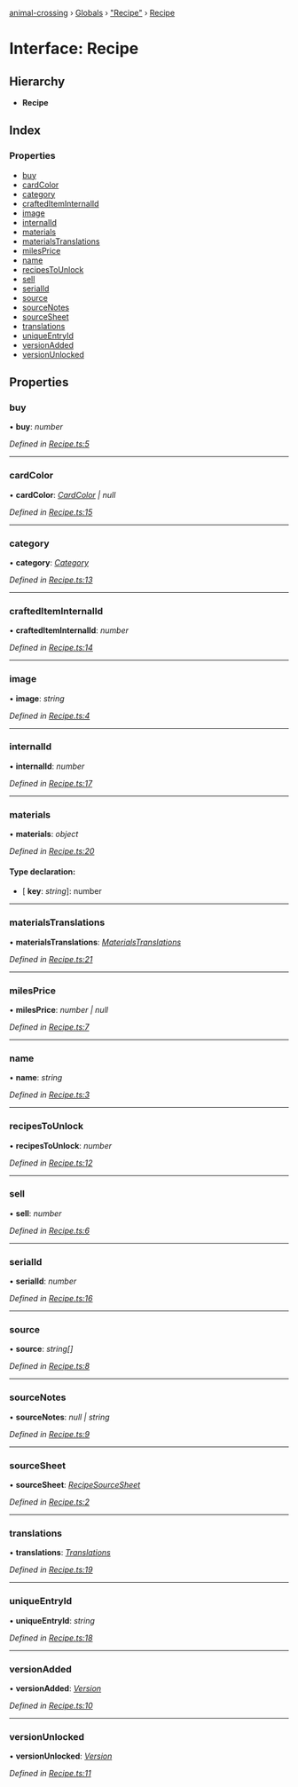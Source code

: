 [animal-crossing](../README.md) › [Globals](../globals.md) › ["Recipe"](../modules/_recipe_.md) › [Recipe](_recipe_.recipe.md)

# Interface: Recipe

## Hierarchy

* **Recipe**

## Index

### Properties

* [buy](_recipe_.recipe.md#buy)
* [cardColor](_recipe_.recipe.md#cardcolor)
* [category](_recipe_.recipe.md#category)
* [craftedItemInternalId](_recipe_.recipe.md#craftediteminternalid)
* [image](_recipe_.recipe.md#image)
* [internalId](_recipe_.recipe.md#internalid)
* [materials](_recipe_.recipe.md#materials)
* [materialsTranslations](_recipe_.recipe.md#materialstranslations)
* [milesPrice](_recipe_.recipe.md#milesprice)
* [name](_recipe_.recipe.md#name)
* [recipesToUnlock](_recipe_.recipe.md#recipestounlock)
* [sell](_recipe_.recipe.md#sell)
* [serialId](_recipe_.recipe.md#serialid)
* [source](_recipe_.recipe.md#source)
* [sourceNotes](_recipe_.recipe.md#sourcenotes)
* [sourceSheet](_recipe_.recipe.md#sourcesheet)
* [translations](_recipe_.recipe.md#translations)
* [uniqueEntryId](_recipe_.recipe.md#uniqueentryid)
* [versionAdded](_recipe_.recipe.md#versionadded)
* [versionUnlocked](_recipe_.recipe.md#versionunlocked)

## Properties

###  buy

• **buy**: *number*

*Defined in [Recipe.ts:5](https://github.com/Norviah/animal-crossing/blob/2672d28/module/types/Recipe.ts#L5)*

___

###  cardColor

• **cardColor**: *[CardColor](../enums/_recipe_.cardcolor.md) | null*

*Defined in [Recipe.ts:15](https://github.com/Norviah/animal-crossing/blob/2672d28/module/types/Recipe.ts#L15)*

___

###  category

• **category**: *[Category](../enums/_recipe_.category.md)*

*Defined in [Recipe.ts:13](https://github.com/Norviah/animal-crossing/blob/2672d28/module/types/Recipe.ts#L13)*

___

###  craftedItemInternalId

• **craftedItemInternalId**: *number*

*Defined in [Recipe.ts:14](https://github.com/Norviah/animal-crossing/blob/2672d28/module/types/Recipe.ts#L14)*

___

###  image

• **image**: *string*

*Defined in [Recipe.ts:4](https://github.com/Norviah/animal-crossing/blob/2672d28/module/types/Recipe.ts#L4)*

___

###  internalId

• **internalId**: *number*

*Defined in [Recipe.ts:17](https://github.com/Norviah/animal-crossing/blob/2672d28/module/types/Recipe.ts#L17)*

___

###  materials

• **materials**: *object*

*Defined in [Recipe.ts:20](https://github.com/Norviah/animal-crossing/blob/2672d28/module/types/Recipe.ts#L20)*

#### Type declaration:

* \[ **key**: *string*\]: number

___

###  materialsTranslations

• **materialsTranslations**: *[MaterialsTranslations](_recipe_.materialstranslations.md)*

*Defined in [Recipe.ts:21](https://github.com/Norviah/animal-crossing/blob/2672d28/module/types/Recipe.ts#L21)*

___

###  milesPrice

• **milesPrice**: *number | null*

*Defined in [Recipe.ts:7](https://github.com/Norviah/animal-crossing/blob/2672d28/module/types/Recipe.ts#L7)*

___

###  name

• **name**: *string*

*Defined in [Recipe.ts:3](https://github.com/Norviah/animal-crossing/blob/2672d28/module/types/Recipe.ts#L3)*

___

###  recipesToUnlock

• **recipesToUnlock**: *number*

*Defined in [Recipe.ts:12](https://github.com/Norviah/animal-crossing/blob/2672d28/module/types/Recipe.ts#L12)*

___

###  sell

• **sell**: *number*

*Defined in [Recipe.ts:6](https://github.com/Norviah/animal-crossing/blob/2672d28/module/types/Recipe.ts#L6)*

___

###  serialId

• **serialId**: *number*

*Defined in [Recipe.ts:16](https://github.com/Norviah/animal-crossing/blob/2672d28/module/types/Recipe.ts#L16)*

___

###  source

• **source**: *string[]*

*Defined in [Recipe.ts:8](https://github.com/Norviah/animal-crossing/blob/2672d28/module/types/Recipe.ts#L8)*

___

###  sourceNotes

• **sourceNotes**: *null | string*

*Defined in [Recipe.ts:9](https://github.com/Norviah/animal-crossing/blob/2672d28/module/types/Recipe.ts#L9)*

___

###  sourceSheet

• **sourceSheet**: *[RecipeSourceSheet](../enums/_recipe_.recipesourcesheet.md)*

*Defined in [Recipe.ts:2](https://github.com/Norviah/animal-crossing/blob/2672d28/module/types/Recipe.ts#L2)*

___

###  translations

• **translations**: *[Translations](_recipe_.translations.md)*

*Defined in [Recipe.ts:19](https://github.com/Norviah/animal-crossing/blob/2672d28/module/types/Recipe.ts#L19)*

___

###  uniqueEntryId

• **uniqueEntryId**: *string*

*Defined in [Recipe.ts:18](https://github.com/Norviah/animal-crossing/blob/2672d28/module/types/Recipe.ts#L18)*

___

###  versionAdded

• **versionAdded**: *[Version](../enums/_recipe_.version.md)*

*Defined in [Recipe.ts:10](https://github.com/Norviah/animal-crossing/blob/2672d28/module/types/Recipe.ts#L10)*

___

###  versionUnlocked

• **versionUnlocked**: *[Version](../enums/_recipe_.version.md)*

*Defined in [Recipe.ts:11](https://github.com/Norviah/animal-crossing/blob/2672d28/module/types/Recipe.ts#L11)*
